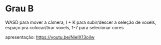 # Grau B
WASD para mover a câmera, I + K para subir/descer a seleção de voxels, espaço pra colocar/tirar voxels, 1-7 para selecionar cores

apresentação:
https://youtu.be/NieIX13oiIw
